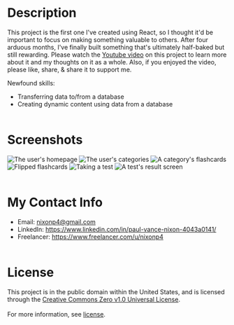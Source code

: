 # **Description**
This project is the first one I've created using React, so I thought it'd be important to focus on making something valuable to others. After four arduous months, I've finally built something that's ultimately half-baked but still rewarding. Please watch the [Youtube video](g) on this project to learn more about it and my thoughts on it as a whole. Also, if you enjoyed the video, please like, share, & share it to support me.

Newfound skills:
* Transferring data to/from a database
* Creating dynamic content using data from a database
<br></br>

# **Screenshots**
![The user's homepage](https://user-images.githubusercontent.com/42850145/147860813-b3822d0e-2842-4be5-ae4a-b2ed0df9b349.png)
![The user's categories](https://user-images.githubusercontent.com/42850145/147861577-23ad6d03-f8e1-49e0-b602-8cd5b97cb4d9.png)
![A category's flashcards](https://user-images.githubusercontent.com/42850145/147861723-786efe8e-deea-4b59-85e9-2a271a1c6f2b.png)
![Flipped flashcards](https://user-images.githubusercontent.com/42850145/147861740-54316018-adb0-4703-b9cb-b2c2f5078385.png)
![Taking a test](https://user-images.githubusercontent.com/42850145/147861824-3e8261b9-49f4-43d5-918d-92aa3088701b.png)
![A test's result screen](https://user-images.githubusercontent.com/42850145/147861864-49f84122-900c-45aa-939d-85b03f8d4b7d.png)<br></br>

# **My Contact Info**
* Email: nixonp4@gmail.com
* LinkedIn: https://www.linkedin.com/in/paul-vance-nixon-4043a0141/
* Freelancer: https://www.freelancer.com/u/nixonp4
<br></br>

# **License**
This project is in the public domain within the United States, and is licensed through the [Creative Commons Zero v1.0 Universal License](https://creativecommons.org/publicdomain/zero/1.0/).<br></br>
For more information, see [license](https://github.com/Paul-Nixon/Website-4/blob/main/LICENSE).